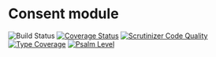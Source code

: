 # Consent module

![Build Status](https://github.com/simplesamlphp/simplesamlphp-module-consent/workflows/CI/badge.svg?branch=master)
[![Coverage Status](https://codecov.io/gh/simplesamlphp/simplesamlphp-module-consent/branch/master/graph/badge.svg)](https://codecov.io/gh/simplesamlphp/simplesamlphp-module-consent)
[![Scrutinizer Code Quality](https://scrutinizer-ci.com/g/simplesamlphp/simplesamlphp-module-consent/badges/quality-score.png?b=master)](https://scrutinizer-ci.com/g/simplesamlphp/simplesamlphp-module-consent/?branch=master)
[![Type Coverage](https://shepherd.dev/github/simplesamlphp/simplesamlphp-module-consent/coverage.svg)](https://shepherd.dev/github/simplesamlphp/simplesamlphp-module-consent)
[![Psalm Level](https://shepherd.dev/github/simplesamlphp/simplesamlphp-module-consent/level.svg)](https://shepherd.dev/github/simplesamlphp/simplesamlphp-module-consent)
